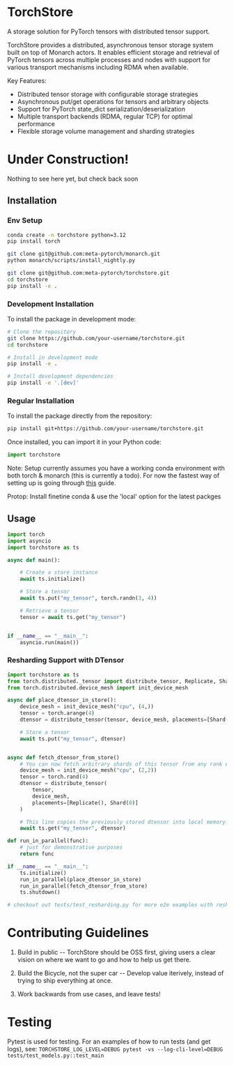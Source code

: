 # TorchStore

A storage solution for PyTorch tensors with distributed tensor support.

TorchStore provides a distributed, asynchronous tensor storage system built on top of
Monarch actors. It enables efficient storage and retrieval of PyTorch tensors across
multiple processes and nodes with support for various transport mechanisms including
RDMA when available.

Key Features:
- Distributed tensor storage with configurable storage strategies
- Asynchronous put/get operations for tensors and arbitrary objects
- Support for PyTorch state_dict serialization/deserialization
- Multiple transport backends (RDMA, regular TCP) for optimal performance
- Flexible storage volume management and sharding strategies

# Under Construction!

Nothing to see here yet, but check back soon

## Installation

### Env Setup
```bash
conda create -n torchstore python=3.12
pip install torch

git clone git@github.com:meta-pytorch/monarch.git
python monarch/scripts/install_nightly.py

git clone git@github.com:meta-pytorch/torchstore.git
cd torchstore
pip install -e .
```


### Development Installation

To install the package in development mode:

```bash
# Clone the repository
git clone https://github.com/your-username/torchstore.git
cd torchstore

# Install in development mode
pip install -e .

# Install development dependencies
pip install -e '.[dev]'
```

### Regular Installation

To install the package directly from the repository:

```bash
pip install git+https://github.com/your-username/torchstore.git
```

Once installed, you can import it in your Python code:

```python
import torchstore
```

Note: Setup currently assumes you have a working conda environment with both torch & monarch (this is currently a todo). For now the fastest way of setting up is going through [this](https://www.internalfb.com/wiki/Monarch/Monarch_xlformers_integration/Running_Monarch_on_Conda/#how-to-run-monarch) guide.

Protop: Install finetine conda & use the 'local' option for the latest packges

## Usage

```python
import torch
import asyncio
import torchstore as ts

async def main():

    # Create a store instance
    await ts.initialize()

    # Store a tensor
    await ts.put("my_tensor", torch.randn(3, 4))

    # Retrieve a tensor
    tensor = await ts.get("my_tensor")


if __name__ == "__main__":
    asyncio.run(main())

```

### Resharding Support with DTensor

```python
import torchstore as ts
from torch.distributed._tensor import distribute_tensor, Replicate, Shard
from torch.distributed.device_mesh import init_device_mesh

async def place_dtensor_in_store():
    device_mesh = init_device_mesh("cpu", (4,))
    tensor = torch.arange(4)
    dtensor = distribute_tensor(tensor, device_mesh, placements=[Shard(1)])

    # Store a tensor
    await ts.put("my_tensor", dtensor)


async def fetch_dtensor_from_store()
    # You can now fetch arbitrary shards of this tensor from any rank e.g.
    device_mesh = init_device_mesh("cpu", (2,2))
    tensor = torch.rand(4)
    dtensor = distribute_tensor(
        tensor,
        device_mesh,
        placements=[Replicate(), Shard(0)]
    )

    # This line copies the previously stored dtensor into local memory.
    await ts.get("my_tensor", dtensor)

def run_in_parallel(func):
    # just for demonstrative purposes
    return func

if __name__ == "__main__":
    ts.initialize()
    run_in_parallel(place_dtensor_in_store)
    run_in_parallel(fetch_dtensor_from_store)
    ts.shutdown()

# checkout out tests/test_resharding.py for more e2e examples with resharding DTensor.
```

# Contributing Guidelines

1. Build in public -- TorchStore should be OSS first, giving users a clear vision on where we want to go and how to help us get there.

2. Build the Bicycle, not the super car -- Develop value iterively, instead of trying to ship everything at once.

3. Work backwards from use cases, and leave tests!

# Testing

Pytest is used for testing. For an examples of how to run tests (and get logs), see:
`TORCHSTORE_LOG_LEVEL=DEBUG pytest -vs --log-cli-level=DEBUG tests/test_models.py::test_main`
